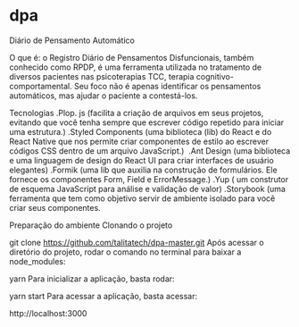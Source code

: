 # dpa
Diário de Pensamento Automático

O que é: o Registro Diário de Pensamentos Disfuncionais, também conhecido como RPDP, é uma ferramenta utilizada no tratamento de diversos pacientes nas psicoterapias TCC, terapia cognitivo-comportamental. Seu foco não é apenas identificar os pensamentos automáticos, mas ajudar o paciente a contestá-los.


Tecnologias
 .Plop. js (facilita a criação de arquivos em seus projetos, evitando que você tenha sempre que escrever código repetido para iniciar uma estrutura.)
 .Styled Components (uma biblioteca (lib) do React e do React Native que nos permite criar componentes de estilo ao escrever códigos CSS dentro de um arquivo JavaScript.)
 .Ant Design (uma biblioteca e uma linguagem de design do React UI para criar interfaces de usuário elegantes)
 .Formik (uma lib que auxilia na construção de formulários. Ele fornece os componentes Form, Field e ErrorMessage.) 
 .Yup ( um construtor de esquema JavaScript para análise e validação de valor)
 .Storybook (uma ferramenta que tem como objetivo servir de ambiente isolado para você criar seus componentes.
 
Preparação do ambiente
Clonando o projeto

git clone https://github.com/talitatech/dpa-master.git
Após acessar o diretório do projeto, rodar o comando no terminal para baixar a node_modules:

yarn
Para inicializar a aplicação, basta rodar:

yarn start
Para acessar a aplicação, basta acessar:

http://localhost:3000

